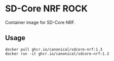  # SD-Core NRF ROCK

Container image for SD-Core NRF.

## Usage

```console
docker pull ghcr.io/canonical/sdcore-nrf:1.3
docker run -it ghcr.io/canonical/sdcore-nrf:1.3
```
